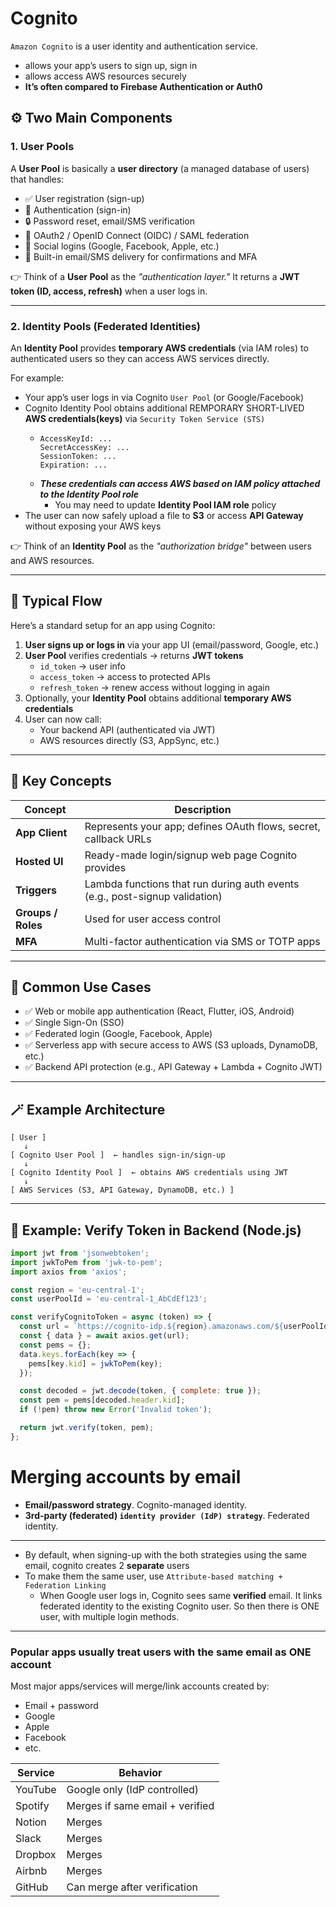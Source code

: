 # Cognito

`Amazon Cognito` is a user identity and authentication service.
- allows your app’s users to sign up, sign in
- allows access AWS resources securely
- **It’s often compared to Firebase Authentication or Auth0**

## ⚙️ Two Main Components

### 1. **User Pools**

A **User Pool** is basically a **user directory** (a managed database of users) that handles:

* ✅ User registration (sign-up)
* 🔑 Authentication (sign-in)
* 🔒 Password reset, email/SMS verification
* 🪪 OAuth2 / OpenID Connect (OIDC) / SAML federation
* 🧍 Social logins (Google, Facebook, Apple, etc.)
* 📧 Built-in email/SMS delivery for confirmations and MFA

👉 Think of a **User Pool** as the *"authentication layer."*
It returns a **JWT token (ID, access, refresh)** when a user logs in.

---

### 2. **Identity Pools (Federated Identities)**

An **Identity Pool** provides **temporary AWS credentials** (via IAM roles) to authenticated users so they can access AWS services directly.

For example:

- Your app’s user logs in via Cognito `User Pool` (or Google/Facebook)
- Cognito Identity Pool obtains additional REMPORARY SHORT-LIVED **AWS credentials(keys)** via `Security Token Service (STS)`
  - ```
    AccessKeyId: ...
    SecretAccessKey: ...
    SessionToken: ...
    Expiration: ...
    ```
  - ***These credentials can access AWS based on IAM policy attached to the Identity Pool role***
    - You may need to update **Identity Pool IAM role** policy
- The user can now safely upload a file to **S3** or access **API Gateway** without exposing your AWS keys

👉 Think of an **Identity Pool** as the *"authorization bridge"* between users and AWS resources.

---

## 🔐 Typical Flow

Here’s a standard setup for an app using Cognito:

1. **User signs up or logs in** via your app UI (email/password, Google, etc.)
2. **User Pool** verifies credentials → returns **JWT tokens**
   * `id_token` → user info
   * `access_token` → access to protected APIs
   * `refresh_token` → renew access without logging in again
3. Optionally, your **Identity Pool** obtains additional **temporary AWS credentials**
4. User can now call:
   * Your backend API (authenticated via JWT)
   * AWS resources directly (S3, AppSync, etc.)

---

## 🧠 Key Concepts

| Concept            | Description                                                                 |
| ------------------ | --------------------------------------------------------------------------- |
| **App Client**     | Represents your app; defines OAuth flows, secret, callback URLs             |
| **Hosted UI**      | Ready-made login/signup web page Cognito provides                           |
| **Triggers**       | Lambda functions that run during auth events (e.g., post-signup validation) |
| **Groups / Roles** | Used for user access control                                                |
| **MFA**            | Multi-factor authentication via SMS or TOTP apps                            |

---

## 🧰 Common Use Cases

* ✅ Web or mobile app authentication (React, Flutter, iOS, Android)
* ✅ Single Sign-On (SSO)
* ✅ Federated login (Google, Facebook, Apple)
* ✅ Serverless app with secure access to AWS (S3 uploads, DynamoDB, etc.)
* ✅ Backend API protection (e.g., API Gateway + Lambda + Cognito JWT)

---

## 🪄 Example Architecture

```
[ User ] 
   ↓
[ Cognito User Pool ]  ← handles sign-in/sign-up
   ↓
[ Cognito Identity Pool ]  ← obtains AWS credentials using JWT
   ↓
[ AWS Services (S3, API Gateway, DynamoDB, etc.) ]
```

---

## 💬 Example: Verify Token in Backend (Node.js)

```js
import jwt from 'jsonwebtoken';
import jwkToPem from 'jwk-to-pem';
import axios from 'axios';

const region = 'eu-central-1';
const userPoolId = 'eu-central-1_AbCdEf123';

const verifyCognitoToken = async (token) => {
  const url = `https://cognito-idp.${region}.amazonaws.com/${userPoolId}/.well-known/jwks.json`;
  const { data } = await axios.get(url);
  const pems = {};
  data.keys.forEach(key => {
    pems[key.kid] = jwkToPem(key);
  });

  const decoded = jwt.decode(token, { complete: true });
  const pem = pems[decoded.header.kid];
  if (!pem) throw new Error('Invalid token');

  return jwt.verify(token, pem);
};
```

# Merging accounts by email

- **Email/password strategy**. Cognito-managed identity.
- **3rd-party (federated) `identity provider (IdP) strategy`**. Federated identity.

---

- By default, when signing-up with the both strategies using the same email, cognito creates 2 **separate** users
- To make them the same user, use `Attribute-based matching + Federation Linking`
  - When Google user logs in, Cognito sees same **verified** email. It links federated identity to the existing Cognito user. So then there is ONE user, with multiple login methods.

---

### Popular apps usually treat users with the same email as ONE account

Most major apps/services will merge/link accounts created by:

- Email + password
- Google
- Apple
- Facebook
- etc.

| Service | Behavior                        |
| ------- | ------------------------------- |
| YouTube | Google only (IdP controlled)    |
| Spotify | Merges if same email + verified |
| Notion  | Merges                          |
| Slack   | Merges                          |
| Dropbox | Merges                          |
| Airbnb  | Merges                          |
| GitHub  | Can merge after verification    |
